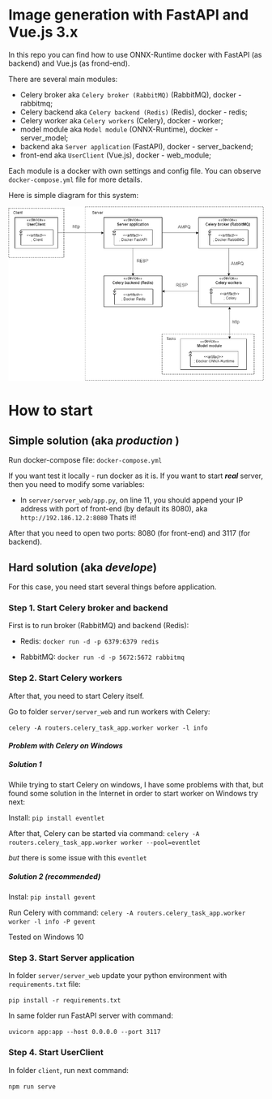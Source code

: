 # Image generation with FastAPI and Vue.js 3.x
In this repo you can find how to use ONNX-Runtime docker with FastAPI (as backend)
and Vue.js (as frond-end). 

There are several main modules: 
- Celery broker aka `Celery broker (RabbitMQ)` (RabbitMQ), docker - rabbitmq;
- Celery backend aka `Celery backend (Redis)` (Redis), docker - redis;
- Celery worker aka `Celery workers` (Celery), docker - worker;
- model module aka `Model module` (ONNX-Runtime), docker - server_model;
- backend aka `Server application` (FastAPI), docker - server_backend;
- front-end aka `UserClient` (Vue.js), docker - web_module;

Each module is a docker with own settings and config file. 
You can observe `docker-compose.yml` file for more details.

Here is simple diagram for this system:

<p align="center"><img src="docs_stuff/system_diagram.drawio.png" alt="System diagram"></p>

# How to start
## Simple solution (aka ***production*** )
Run docker-compose file: `docker-compose.yml`

If you want test it locally - run docker as it is.
If you want to start ***real*** server, then you need to modify some variables:
- In `server/server_web/app.py`, on line 11, you should append 
your IP address with port of front-end (by default its 8080), aka `http://192.186.12.2:8080`
Thats it!

After that you need to open two ports: 8080 (for front-end) and 3117 (for backend).

## Hard solution (aka ***develope***)
For this case, you need start several things before application.

### Step 1. Start Celery broker and backend
First is to run broker (RabbitMQ) and backend (Redis):

- Redis:
`docker run -d -p 6379:6379 redis`

- RabbitMQ:
`docker run -d -p 5672:5672 rabbitmq`

### Step 2. Start Celery workers
After that, you need to start Celery itself.

Go to folder `server/server_web` and run workers with Celery:

`celery -A routers.celery_task_app.worker worker -l info`

#### ***Problem with Celery on Windows***
##### ***Solution 1***
While trying to start Celery on windows, I have some problems with that,
but found some solution in the Internet
in order to start worker on Windows try next:

Install:
`pip install eventlet`

After that, Celery can be started via command:
`celery -A routers.celery_task_app.worker worker --pool=eventlet`

*but* there is some issue with this `eventlet`

##### ***Solution 2 (recommended)***

Instal: `pip install gevent`

Run Celery with command: `celery -A routers.celery_task_app.worker worker -l info -P gevent`

Tested on Windows 10

### Step 3. Start Server application
In folder `server/server_web` update your python environment with `requirements.txt` file:

`pip install -r requirements.txt`

In same folder run FastAPI server with command:

`uvicorn app:app --host 0.0.0.0 --port 3117`

### Step 4. Start UserClient
In folder `client`, run next command:

`npm run serve`

